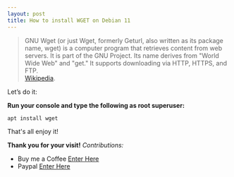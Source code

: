 ```yaml
---
layout: post
title: How to install WGET on Debian 11
---
```


>GNU Wget (or just Wget, formerly Geturl, also written as its package name, wget) is a computer program that retrieves content from web servers. It is part of the GNU Project. Its name derives from "World Wide Web" and "get." It supports downloading via HTTP, HTTPS, and FTP.  
[Wikipedia](https://en.wikipedia.org/wiki/Wget).


Let’s do it:

**Run your console and type the following as root superuser:**

```code
apt install wget
```

That's all enjoy it!

<!-- {% include embed.html url="https://www.youtube.com/embed/Q9rNrJHAUMk" %} -->

**Thank you for your visit!**
*Contributions:*

+ Buy me a Coffee [Enter Here](https://www.buymeacoffee.com/alvaloper)
+ Paypal [Enter Here](https://www.paypal.com/paypalme/ingespinozalj)